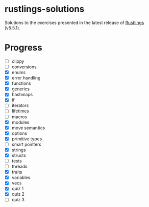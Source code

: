 # rustlings-solutions

Solutions to the exercises presented in the latest release of [Rustlings](https://github.com/rust-lang/rustlings) (v5.5.1).

# Progress

- [ ] clippy
- [ ] conversions
- [x] enums
- [x] error handling
- [x] functions
- [x] generics
- [x] hashmaps
- [x] if
- [ ] iterators
- [ ] lifetimes
- [ ] macros
- [x] modules
- [x] move semantics
- [x] options
- [x] primitive types
- [ ] smart pointers
- [x] strings
- [x] structs
- [ ] tests
- [ ] threads
- [x] traits
- [x] variables
- [x] vecs
- [x] quiz 1
- [x] quiz 2
- [ ] quiz 3